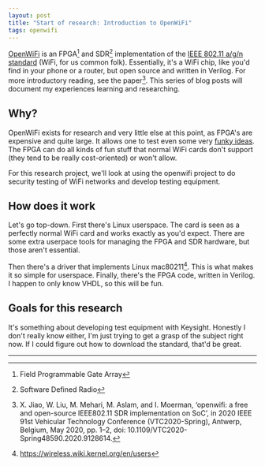 ```yaml
---
layout: post
title: "Start of research: Introduction to OpenWiFi"
tags: openwifi
---
```


[OpenWiFi](https://github.com/open-sdr/openwifi) is an FPGA[^1] and SDR[^2] implementation of the [IEEE 802.11 a/g/n standard](https://ieeexplore.ieee.org/browse/standards/get-program/page/series?id=68) (WiFi, for us common folk).
Essentially, it's a WiFi chip, like you'd find in your phone or a router, but open source and written in Verilog.
For more introductory reading, see the paper[^3].
This series of blog posts will document my experiences learning and researching.


## Why?
OpenWiFi exists for research and very little else at this point, as FPGA's are expensive and quite large.
It allows one to test even some very [funky ideas](/assets/cross_course_project_openwifi_2020.pdf).
The FPGA can do all kinds of fun stuff that normal WiFi cards don't support (they tend to be really cost-oriented) or won't allow.

For this research project, we'll look at using the openwifi project to do security testing of WiFi networks and develop testing equipment.

## How does it work
Let's go top-down. First there's Linux userspace. The card is seen as a perfectly normal WiFi card and works exactly as you'd expect.
There are some extra userpace tools for managing the FPGA and SDR hardware, but those aren't essential.

Then there's a driver that implements Linux mac80211[^4]. This is what makes it so simple for userspace.
Finally, there's the FPGA code, written in Verilog. I happen to only know VHDL, so this will be fun.

## Goals for this research
It's something about developing test equipment with Keysight. Honestly I don't really know either, I'm just trying to get a grasp of the subject right now.
If I could figure out how to download the standard, that'd be great.

***

[^1]: Field Programmable Gate Array
[^2]: Software Defined Radio
[^3]: X. Jiao, W. Liu, M. Mehari, M. Aslam, and I. Moerman, ‘openwifi: a free and open-source IEEE802.11 SDR implementation on SoC’, in 2020 IEEE 91st Vehicular Technology Conference (VTC2020-Spring), Antwerp, Belgium, May 2020, pp. 1–2, doi: 10.1109/VTC2020-Spring48590.2020.9128614.
[^4]: <https://wireless.wiki.kernel.org/en/users>
